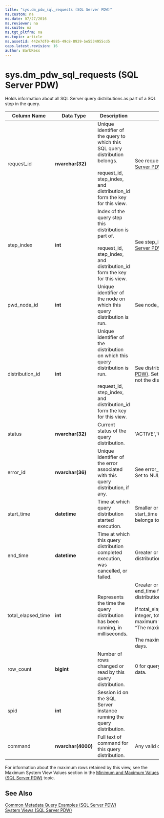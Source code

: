 ```yaml
---
title: "sys.dm_pdw_sql_requests (SQL Server PDW)"
ms.custom: na
ms.date: 07/27/2016
ms.reviewer: na
ms.suite: na
ms.tgt_pltfrm: na
ms.topic: article
ms.assetid: 442e7df0-4885-49c8-8929-be5534955cd5
caps.latest.revision: 16
author: BarbKess
---
```

# sys.dm_pdw_sql_requests (SQL Server PDW)
Holds information about all SQL Server query distributions as part of a SQL step in the query.  
  
|Column Name|Data Type|Description|Range|  
|---------------|-------------|---------------|---------|  
|request_id|**nvarchar(32)**|Unique identifier of the query to which this SQL query distribution belongs.<br /><br />request_id, step_index, and distribution_id form the key for this view.|See request_id in [sys.dm_pdw_exec_requests &#40;SQL Server PDW&#41;](../../mpp/sqlpdw/sys-dm-pdw-exec-requests-sql-server-pdw.md)|  
|step_index|**int**|Index of the query step this distribution is part of.<br /><br />request_id, step_index, and distribution_id form the key for this view.|See step_index in [sys.dm_pdw_request_steps &#40;SQL Server PDW&#41;](../../mpp/sqlpdw/sys-dm-pdw-request-steps-sql-server-pdw.md)|  
|pwd_node_id|**int**|Unique identifier of the node on which this query distribution is run.|See node_id in [sys.dm_pdw_nodes &#40;SQL Server PDW&#41;](../../mpp/sqlpdw/sys-dm-pdw-nodes-sql-server-pdw.md).|  
|distribution_id|**int**|Unique identifier of the distribution on which this query distribution is run.<br /><br />request_id, step_index, and distribution_id form the key for this view.|See distribution_id in [sys.pdw_distributions &#40;SQL Server PDW&#41;](../../mpp/sqlpdw/sys-pdw-distributions-sql-server-pdw.md). Set to -1 for requests that run at the node scope, not the distribution scope.|  
|status|**nvarchar(32)**|Current status of the query distribution.|'ACTIVE','CANCELLED','COMPLETED','FAILED','QUEUED'|  
|error_id|**nvarchar(36)**|Unique identifier of the error associated with this query distribution, if any.|See error_id in [sys.dm_pdw_errors &#40;SQL Server PDW&#41;](../../mpp/sqlpdw/sys-dm-pdw-errors-sql-server-pdw.md). Set to NULL if no error occurred.|  
|start_time|**datetime**|Time at which query distribution started execution.|Smaller or equal to current time and greater or equal to start_time of the query step this query distribution belongs to|  
|end_time|**datetime**|Time at which this query distribution completed execution, was cancelled, or failed.|Greater or equal to start time, or set to NULL if the query distribution is ongoing or queued.|  
|total_elapsed_time|**int**|Represents the time the query distribution has been running, in milliseconds.|Greater or equal to 0. Equal to the delta of start_time and end_time for completed, failed, or cancelled query distributions.<br /><br />If total_elapsed_time exceeds the maximum value for an integer, total_elapsed_time will continue to be the maximum value. This condition will generate the warning “The maximum value has been exceeded.”<br /><br />The maximum value in milliseconds is equivalent to 24.8 days.|  
|row_count|**bigint**|Number of rows changed or read by this query distribution.|0 for query distributions that do not change or return data.|  
|spid|**int**|Session id on the SQL Server instance running the query distribution.||  
|command|**nvarchar(4000)**|Full text of command for this query distribution.|Any valid query or request string.|  
  
For information about the maximum rows retained by this view, see the Maximum System View Values section in the [Minimum and Maximum Values &#40;SQL Server PDW&#41;](../../mpp/sqlpdw/minimum-and-maximum-values-sql-server-pdw.md) topic.  
  
## See Also  
[Common Metadata Query Examples &#40;SQL Server PDW&#41;](../../mpp/sqlpdw/common-metadata-query-examples-sql-server-pdw.md)  
[System Views &#40;SQL Server PDW&#41;](../../mpp/sqlpdw/system-views-sql-server-pdw.md)  
  
